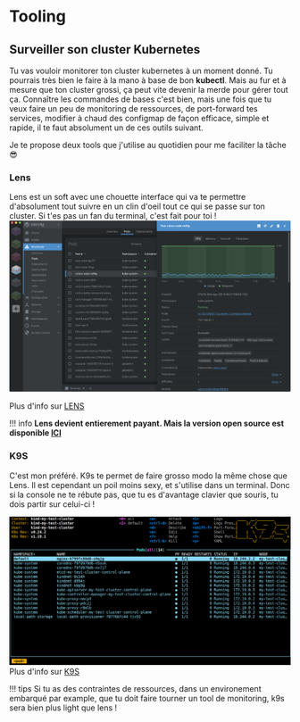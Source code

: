 # Tooling

## Surveiller son cluster Kubernetes 
Tu vas vouloir monitorer ton cluster kubernetes à un moment donné. Tu pourrais très bien le faire à la mano à base de bon **kubectl**. Mais au fur et à mesure que ton cluster grossi, ça peut vite devenir la merde pour gérer tout ça. Connaître les commandes de bases c'est bien, mais une fois que tu veux faire un peu de monitoring de ressources, de port-forward tes services, modifier à chaud des configmap de façon efficace, simple et rapide, il te faut absolument un de ces outils suivant.

Je te propose deux tools que j'utilise au quotidien pour me faciliter la tâche 😎

### Lens
Lens est un soft avec une chouette interface qui va te permettre d'absolument tout suivre en un clin d'oeil tout ce qui se passe sur ton cluster. Si t'es pas un fan du terminal, c'est fait pour toi !
![lens](./lens.png)


Plus d'info sur [LENS](https://github.com/lensapp/lens)

!!! info
    **Lens devient entierement payant. Mais la version open source est disponible [ICI](https://github.com/MuhammedKalkan/OpenLens)**


### K9S
C'est mon préféré. K9s te permet de faire grosso modo la même chose que Lens. Il est cependant un poil moins sexy, et s'utilise dans un terminal. Donc si la console ne te rébute pas, que tu es d'avantage clavier que souris, tu dois partir sur celui-ci !

![k9s](./k9s.png)
Plus d'info sur [K9S](https://github.com/derailed/k9s)

!!! tips
    Si tu as des contraintes de ressources, dans un environement embarqué par example, que tu doit faire tourner un tool de monitoring, k9s sera bien plus light que lens !